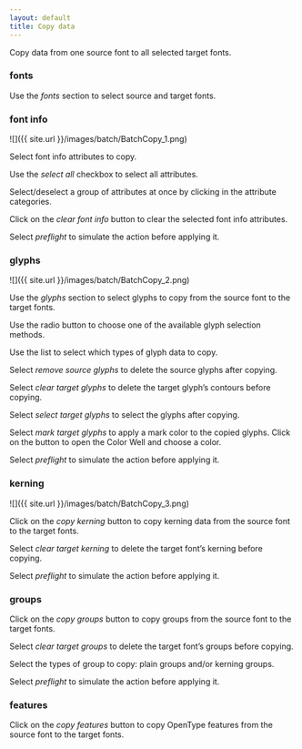 ```yaml
---
layout: default
title: Copy data
---
```


Copy data from one source font to all selected target fonts.

### fonts

Use the *fonts* section to select source and target fonts.

### font info

![]({{ site.url }}/images/batch/BatchCopy_1.png)

Select font info attributes to copy.

Use the *select all* checkbox to select all attributes.

Select/deselect a group of attributes at once by clicking in the attribute categories.

Click on the *clear font info* button to clear the selected font info attributes.

Select *preflight* to simulate the action before applying it.

### glyphs

![]({{ site.url }}/images/batch/BatchCopy_2.png)

Use the *glyphs* section to select glyphs to copy from the source font to the target fonts.

Use the radio button to choose one of the available glyph selection methods.

Use the list to select which types of glyph data to copy.

Select *remove source glyphs* to delete the source glyphs after copying.

Select *clear target glyphs* to delete the target glyph’s contours before copying.

Select *select target glyphs* to select the glyphs after copying.

Select *mark target glyphs* to apply a mark color to the copied glyphs. Click on the button to open the Color Well and choose a color.

Select *preflight* to simulate the action before applying it.

### kerning

![]({{ site.url }}/images/batch/BatchCopy_3.png)

Click on the *copy kerning* button to copy kerning data from the source font to the target fonts.

Select *clear target kerning* to delete the target font’s kerning before copying.

Select *preflight* to simulate the action before applying it.

### groups

Click on the *copy groups* button to copy groups from the source font to the target fonts.

Select *clear target groups* to delete the target font’s groups before copying.

Select the types of group to copy: plain groups and/or kerning groups.

Select *preflight* to simulate the action before applying it.

### features

Click on the *copy features* button to copy OpenType features from the source font to the target fonts.
